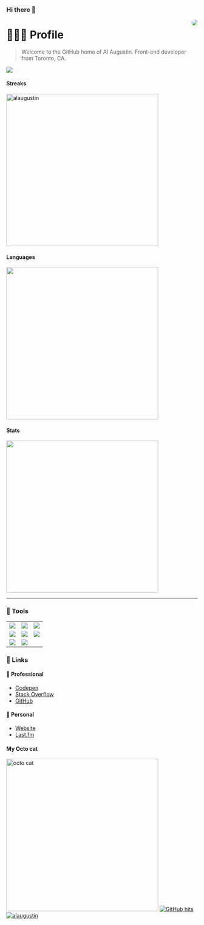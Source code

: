 ### Hi there 👋

<!--
**alaugustin/alaugustin** is a ✨ _special_ ✨ repository because its `README.md` (this file) appears on your GitHub profile.

Here are some ideas to get you started:

- 🔭 I’m currently working on ...
- 🌱 I’m currently learning ...
- 👯 I’m looking to collaborate on ...
- 🤔 I’m looking for help with ...
- 💬 Ask me about ...
- 📫 How to reach me: ...
- 😄 Pronouns: ...
- ⚡ Fun fact: ...
-->
<img src="http://www.alaugust.in/img/al_headshot.jpeg" style="border-radius:50%" align="right" />

# 👨🏾‍💻 Profile

> Welcome to the GitHub home of Al Augustin. Front-end developer from Toronto, CA.

<!--
<details open="open">
  <summary>Table of Contents</summary>
  <ol>
    <li>
      <a href="#profile">Profile</a>
       <ul>
        <li><a href="#built-with">Built With</a></li>
      </ul>
    </li>
    <li><a href="#stats">Stats</a></li>
    <li><a href="#tools">Tools</a></li>
    <li>
        <a href="#links">Links</a>
      <ul>
        <li><a href="#professional">Professional</a></li>
        <li><a href="#personal">Personal</a></li>
      </ul>
    </li>
  </ol>
</details>
-->

<!-- ### 📊 Stats

<img align="center" src="https://github-readme-stats.vercel.app/api?username=alaugustin&show_icons=true&include_all_commits=true&theme=radical" alt="alaugustin's github stats" />
<img align="center" src="https://github-readme-stats.vercel.app/api/top-langs/?username=alaugustin&layout=compact&theme=radical" /> -->

![](https://github-profile-summary-cards.vercel.app/api/cards/profile-details?username=alaugustin&theme=github_dark)

#### Streaks

<img width="400rem" src="https://github-readme-streak-stats.herokuapp.com/?user=alaugustin&theme=dark&border=61dafb&hide_border=true" alt="alaugustin" />

#### Languages

<img width="400rem" src="https://github-readme-stats.vercel.app/api/top-langs/?username=ALAUGUSTIN&theme=dark&layout=compact" />

#### Stats

<img width="400rem" src="https://github-readme-stats.vercel.app/api?username=ALAUGUSTIN&theme=dark&show_icons=true" />

---

### 🧰 Tools

<table style="text-align: center; border-collapse: collapse;">
    <tr>
        <td><img src="https://img.shields.io/badge/-HTML5-E34F26?style=flat&logo=html5&logoColor=white"></td>
        <td><img src="https://img.shields.io/badge/-CSS3-1572B6?style=flat&logo=css3&logoColor=white"></td>
        <td><img src="https://img.shields.io/badge/-JavaScript-eed718?style=flat&logo=javascript&logoColor=ffffff"></td>
    </tr>
    <tr>
        <td><img src="https://img.shields.io/badge/-Sass-cc6699?style=flat&logo=sass&logoColor=ffffff"></td>
        <td><img src="https://img.shields.io/badge/-Node.js-3C873A?style=flat&logo=Node.js&logoColor=white"></td>
        <td><img src="http://img.shields.io/badge/-Git-F1502F?style=flat&logo=git&logoColor=FFFFFF"></td>
    </tr>
    <tr>
        <td><img src="http://img.shields.io/badge/-Github-000000?style=flat&logo=github&logoColor=FFFFFF"></td>
        <td><img
                src="http://img.shields.io/badge/-VS%20Code-007ACC?style=flat&logo=visual%20studio%20code&logoColor=white">
        </td>
        <td></td>
    </tr>
</table>

### 🔗 Links

#### 💼 Professional

<!--- <a href="https://app.box.com/s/d1yoc5bcx6w4m637kap71bm3el5jrtx5">CV</a>
- <a href="https://ca.linkedin.com/in/alaugustin">LinkedIn</a>-->
- <a href="https://codepen.io/alaugustin/pens/popular">Codepen</a>
- <a href="https://stackoverflow.com/users/1760096/al-augustin">Stack Overflow</a>
- <a href="https://github.com/alaugustin">GitHub</a>

#### 🎊 Personal

- <a href="http://www.alaugust.in/">Website</a>
- <a href="https://www.last.fm/user/o1k/listening-report">Last.fm</a>

#### My Octo cat
<img width="400rem" src="http://www.alaugust.in/img/octocat.png" alt="octo cat" />

<a href="https://github.com/alaugustin/alaugustin" target="_blank">
  <img alt="GitHub hits" src="https://img.shields.io/github/last-commit/alaugustin/alaugustin?label=profile%20updated&style=flat-square"> <img src="https://komarev.com/ghpvc/?username=alaugustin" alt="alaugustin" />
</a>
